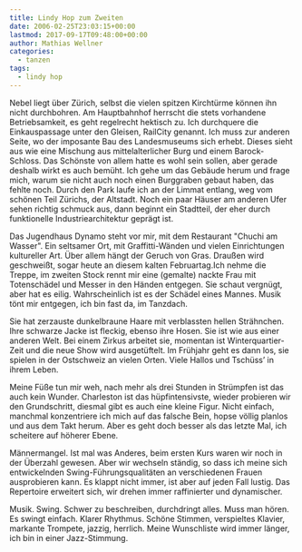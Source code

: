 ```yaml
---
title: Lindy Hop zum Zweiten
date: 2006-02-25T23:03:15+00:00
lastmod: 2017-09-17T09:48:00+00:00
author: Mathias Wellner
categories:
  - tanzen
tags:
  - lindy hop
---
```

Nebel liegt über Zürich, selbst die vielen spitzen Kirchtürme können ihn nicht durchbohren. Am Hauptbahnhof herrscht die stets vorhandene Betriebsamkeit, es geht regelrecht hektisch zu. Ich durchquere die Einkauspassage unter den Gleisen, RailCity genannt. Ich muss zur anderen Seite, wo der imposante Bau des Landesmuseums sich erhebt. Dieses sieht aus wie eine Mischung aus mittelalterlicher Burg und einem Barock-Schloss. Das Schönste von allem hatte es wohl sein sollen, aber gerade deshalb wirkt es auch bemüht. Ich gehe um das Gebäude herum und frage mich, warum sie nicht auch noch einen Burggraben gebaut haben, das fehlte noch. Durch den Park laufe ich an der Limmat entlang, weg vom schönen Teil Zürichs, der Altstadt. Noch ein paar Häuser am anderen Ufer sehen richtig schmuck aus, dann beginnt ein Stadtteil, der eher durch funktionelle Industriearchitektur geprägt ist.

Das Jugendhaus Dynamo steht vor mir, mit dem Restaurant "Chuchi am Wasser". Ein seltsamer Ort, mit Graffitti-Wänden und vielen Einrichtungen kultureller Art. Über allem hängt der Geruch von Gras. Draußen wird geschweißt, sogar heute an diesem kalten Februartag.Ich nehme die Treppe, im zweiten Stock rennt mir eine (gemalte) nackte Frau mit Totenschädel und Messer in den Händen entgegen. Sie schaut vergnügt, aber hat es eilig. Wahrscheinlich ist es der Schädel eines Mannes. Musik tönt mir entgegen, ich bin fast da, im Tanzdach.

Sie hat zerzauste dunkelbraune Haare mit verblassten hellen Strähnchen. Ihre schwarze Jacke ist fleckig, ebenso ihre Hosen. Sie ist wie aus einer anderen Welt. Bei einem Zirkus arbeitet sie, momentan ist Winterquartier-Zeit und die neue Show wird ausgetüftelt. Im Frühjahr geht es dann los, sie spielen in der Ostschweiz an vielen Orten. Viele Hallos und Tschüss&#8217; in ihrem Leben.

Meine Füße tun mir weh, nach mehr als drei Stunden in Strümpfen ist das auch kein Wunder. Charleston ist das hüpfintensivste, wieder probieren wir den Grundschritt, diesmal gibt es auch eine kleine Figur. Nicht einfach, manchmal konzentriere ich mich auf das falsche Bein, hopse völlig planlos und aus dem Takt herum. Aber es geht doch besser als das letzte Mal, ich scheitere auf höherer Ebene.

Männermangel. Ist mal was Anderes, beim ersten Kurs waren wir noch in der Überzahl gewesen. Aber wir wechseln ständig, so dass ich meine sich entwickelnden Swing-Führungsqualitäten an verschiedenen Frauen ausprobieren kann. Es klappt nicht immer, ist aber auf jeden Fall lustig. Das Repertoire erweitert sich, wir drehen immer raffinierter und dynamischer.

Musik. Swing. Schwer zu beschreiben, durchdringt alles. Muss man hören. Es swingt einfach. Klarer Rhythmus. Schöne Stimmen, verspieltes Klavier, markante Trompete, jazzig, herrlich. Meine Wunschliste wird immer länger, ich bin in einer Jazz-Stimmung.